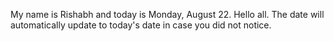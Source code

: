 My name is Rishabh and today is Monday, August 22. Hello all. The date will automatically update to today's date in case you did not notice.

